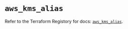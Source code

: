 # `aws_kms_alias`

Refer to the Terraform Registory for docs: [`aws_kms_alias`](https://registry.terraform.io/providers/hashicorp/aws/5.14.0/docs/resources/kms_alias).
